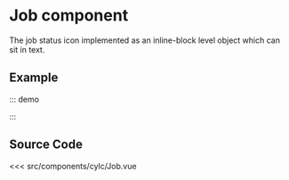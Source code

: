 # Job component

The job status icon implemented as an inline-block level object
which can sit in text.

## Example

::: demo
<div id="app" class="job_theme--default">
  <job status="submitted" />
  <job status="running" />
  <job status="succeeded" />
  <job status="failed" />
  <job status="submit-failed" />
</div>
:::

## Source Code

<SourceCode>
<<< src/components/cylc/Job.vue
</SourceCode>
